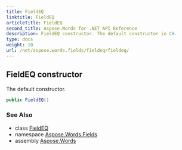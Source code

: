 ```yaml
---
title: FieldEQ
linktitle: FieldEQ
articleTitle: FieldEQ
second_title: Aspose.Words for .NET API Reference
description: FieldEQ constructor. The default constructor in C#.
type: docs
weight: 10
url: /net/aspose.words.fields/fieldeq/fieldeq/
---
```

## FieldEQ constructor

The default constructor.

```csharp
public FieldEQ()
```

### See Also

* class [FieldEQ](../)
* namespace [Aspose.Words.Fields](../../fieldeq/)
* assembly [Aspose.Words](../../../)
